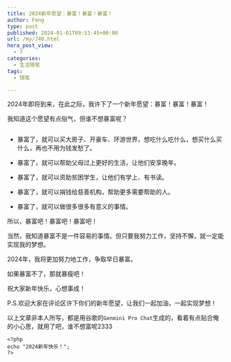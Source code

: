 ```yaml
---
title: 2024新年愿望：暴富！暴富！暴富！
author: Feng
type: post
published: 2024-01-01T09:53:45+00:00
url: /my/740.html
hera_post_view:
  - 7
categories:
  - 生活随笔
tags:
  - 随笔

---
```

2024年即将到来，在此之际，我许下了一个新年愿望：暴富！暴富！暴富！

我知道这个愿望有点俗气，但谁不想暴富呢？

<img decoding="async" src="https://api.uu126.cn/wp-content/uploads/2024/01/1704073818-2024year.jpg?imageView2/1/w/600/h/375/interlace/1#" alt="" /> 

  * 暴富了，就可以买大房子、开豪车、环游世界，想吃什么吃什么，想买什么买什么，再也不用为钱发愁了。

  * 暴富了，就可以帮助父母过上更好的生活，让他们安享晚年。

  * 暴富了，就可以资助贫困学生，让他们有学上、有书读。

  * 暴富了，就可以捐钱给慈善机构，帮助更多需要帮助的人。

  * 暴富了，就可以做很多很多有意义的事情。

所以，暴富吧！暴富吧！暴富吧！

当然，我知道暴富不是一件容易的事情。但只要我努力工作，坚持不懈，就一定能实现我的梦想。

2024年，我将更加努力地工作，争取早日暴富。

如果暴富不了，那就暴瘦吧！

祝大家新年快乐，心想事成！

P.S.欢迎大家在评论区许下你们的新年愿望，让我们一起加油，一起实现梦想！

以上文章非本人所写，都是用谷歌的`Genmini Pro Chat`生成的，看着有点贴合俺的小心思，就用了吧，谁不想富呢2333

<pre><code class="language-php">&lt;?php
echo "2024新年快乐！";
?&gt;
</code></pre>